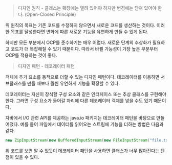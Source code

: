 > 디자인 원칙 - 클래스는 확장에는 열려 있어야 하지만 변경에는 닫혀 있어야 한다. (Open-Closed Principle)

위 원칙의 목표는 기존 코드를 수정하지 않으면서 새로운 코드를 생산하는 것이다. 이러한 목표를 달성한다면 변화에 따른 새로운 기능을 유연하게 만들 수 있게 된다.

하지만 모든 부분에서 OCP를 준수하기는 매우 어렵다. 새로운 단계의 추상화가 필요하고 코드가 더 복잡해질 수 있기 때문이다. 따라서 바뀔 가능성이 가장 높은 부분부터 OCP를 적용하는 것이 좋다.

> 디자인 패턴 - 데코레이터 패턴

객체에 추가 요소를 동적으로 더할 수 있는 디자인 패턴이다. 데코레이터를 이용하면 서브클래스를 만들 때보다 훨씬 유연하게 기능을 확장할 수 있다.

데코레이터는 자신이 장식할 구성 요소와 같은 인터페이스 또는 추상 클래스를 구현해야 한다. 그러면 구성 요소가 들어갈 자리에 다른 데코레이터 객체를 넣을 수도 있기 때문이다.

자바에서 I/O 관련 API를 제공하는 java.io 패키지는 데코레이터 패턴을 바탕으로 만들어졌다. 예를 들어 파일에서 데이터를 읽어오는 스트림에 기능을 더하는 방법은 다음과 같다.
```java
new ZipInputStream(new BufferedInputStream(new FileInputStream("file.txt")));
```

위 코드를 보면 알 수 있듯이 데코레이터 패턴을 사용하면 클래스가 너무 많아진다는 단점이 있을 수 있다.